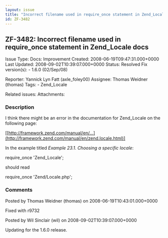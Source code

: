 ```yaml
---
layout: issue
title: "Incorrect filename used in require_once statement in Zend_Locale docs"
id: ZF-3482
---
```


ZF-3482: Incorrect filename used in require\_once statement in Zend\_Locale docs
--------------------------------------------------------------------------------

 Issue Type: Docs: Improvement Created: 2008-06-19T09:47:31.000+0000 Last Updated: 2008-09-02T10:39:07.000+0000 Status: Resolved Fix version(s): - 1.6.0 (02/Sep/08)
 
 Reporter:  Yannick Lyn Fatt (axle\_foley00)  Assignee:  Thomas Weidner (thomas)  Tags: - Zend\_Locale
 
 Related issues: 
 Attachments: 
### Description

I think there might be an error in the documentation for Zend\_Locale on the following page:

[[http://framework.zend.com/manual/en/…](http://framework.zend.com/manual/en/zend.locale.html)]

In the example titled _Example 23.1. Choosing a specific locale_:

require\_once 'Zend\_Locale';

should read

require\_once 'Zend/Locale.php';

 

 

### Comments

Posted by Thomas Weidner (thomas) on 2008-06-19T10:43:01.000+0000

Fixed with r9732

 

 

Posted by Wil Sinclair (wil) on 2008-09-02T10:39:07.000+0000

Updating for the 1.6.0 release.

 

 